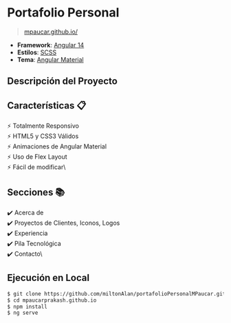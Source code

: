 # Portafolio Personal
> [mpaucar.github.io/](https://github.com/miltonAlan)

- **Framework**: [Angular 14](https://angular.io/)
- **Estilos**: [SCSS](https://sass-lang.com/)
- **Tema**: [Angular Material](https://material.angular.io/)

## Descripción del Proyecto

## Características 📋
⚡️ Totalmente Responsivo\
⚡️ HTML5 y CSS3 Válidos\
⚡️ Animaciones de Angular Material\
⚡️ Uso de Flex Layout\
⚡️ Fácil de modificar\

## Secciones 📚
✔️ Acerca de\
✔️ Proyectos de Clientes, Iconos, Logos\
✔️ Experiencia\
✔️ Pila Tecnológica\
✔️ Contacto\

## Ejecución en Local

```bash
$ git clone https://github.com/miltonAlan/portafolioPersonalMPaucar.git
$ cd mpaucarprakash.github.io
$ npm install
$ ng serve
